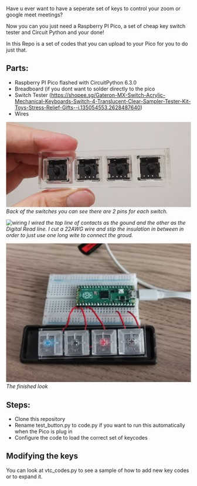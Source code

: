 Have u ever want to have a seperate set of keys to control your zoom or google meet meetings?

Now you can you just need a Raspberry PI Pico, a set of cheap key switch tester and Circuit Python and your done!

In this Repo is a set of codes that you can upload to your Pico for you to do just that. 

## Parts:
* Raspberry PI Pico flashed with CircuitPython 6.3.0
* Breadboard (if you dont want to solder directly to the pico
* Switch Tester (https://shopee.sg/Gateron-MX-Switch-Acrylic-Mechanical-Keyboards-Switch-4-Translucent-Clear-Sampler-Tester-Kit-Toys-Stress-Relief-Gifts--i.135054553.2628487640)
* Wires

![Back of the Switch](/images/back.jpg)
_Back of the switches you can see there are 2 pins for each switch._

![wiring](/images/wiring.png)
_I wired the top line of contacts as the gound and the other as the Digital Read line. I cut a 22AWG wire and stip the insulation in between in order to just use one long wite to connect the groud._

![wiring](/images/Finished.jpg)
_The finished look_

## Steps:
* Clone this repository
* Rename test_button.py to code.py if you want to run this automatically when the Pico is plug in
* Configure the code to load the correct set of keycodes

## Modifying the keys
You can look at vtc_codes.py to see a sample of how to add new key codes or to expand it.


